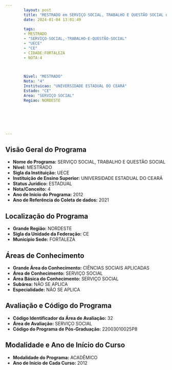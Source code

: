 ```yaml
---
        layout: post
        title: "MESTRADO em SERVIÇO SOCIAL, TRABALHO E QUESTÃO SOCIAL na UECE  "
        date: 2024-01-04 13:01:49
     
        tags:
        - MESTRADO
        - "SERVIÇO-SOCIAL,-TRABALHO-E-QUESTÃO-SOCIAL"
        - "UECE"
        - "CE"
        - CIDADE:FORTALEZA
        - NOTA:4
        
       

        Nivel: "MESTRADO"
        Nota: "4"
        Instituicao: "UNIVERSIDADE ESTADUAL DO CEARÁ"
        Estado: "CE"
        Area: "SERVIÇO SOCIAL"
        Regiao: NORDESTE
        
        
        
        
        
        
---
```

## Visão Geral do Programa
- **Nome do Programa:** SERVIÇO SOCIAL, TRABALHO E QUESTÃO SOCIAL
- **Nível:** MESTRADO
- **Sigla da Instituição:** UECE
- **Instituição de Ensino Superior:** UNIVERSIDADE ESTADUAL DO CEARÁ
- **Status Jurídico:** ESTADUAL
- **Nota/Conceito:** 4
- **Ano de Início do Programa:** 2012
- **Ano de Referência do Coleta de dados:** 2021

## Localização do Programa
- **Grande Região:** NORDESTE
- **Sigla da Unidade da Federação:** CE
- **Município Sede:** FORTALEZA

## Áreas de Conhecimento
- **Grande Área do Conhecimento:** CIÊNCIAS SOCIAIS APLICADAS
- **Área de Conhecimento:** SERVIÇO SOCIAL
- **Área Básica do Conhecimento:** SERVIÇO SOCIAL
- **Subárea:** NÃO SE APLICA
- **Especialidade:** NÃO SE APLICA

## Avaliação e Código do Programa
- **Código Identificador da Área de Avaliação:** 32
- **Área de Avaliação:** SERVIÇO SOCIAL
- **Código do Programa de Pós-Graduação:** 22003010025P8


## Modalidade e Ano de Início do Curso
- **Modalidade do Programa:** ACADÊMICO
- **Ano de Início de Cada Curso:** 2012
